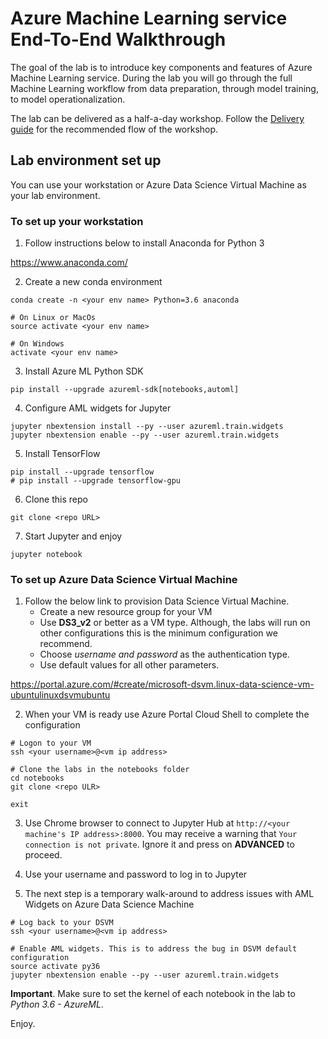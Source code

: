 # Azure Machine Learning service End-To-End Walkthrough

The goal of the lab is to introduce key components and features of Azure Machine Learning service. During the lab you will go through the full Machine Learning workflow from data preparation, through model training, to model operationalization.

The lab can be delivered as a half-a-day workshop. Follow the [Delivery guide](delivery_guide.md) for the recommended flow of the workshop.

## Lab environment set up


You can use your workstation or Azure Data Science Virtual Machine as your lab environment.

### To set up your workstation

1. Follow instructions below to install Anaconda for Python 3

https://www.anaconda.com/

2. Create a new conda environment

```
conda create -n <your env name> Python=3.6 anaconda

# On Linux or MacOs
source activate <your env name>

# On Windows 
activate <your env name>
```

3. Install Azure ML Python SDK
```
pip install --upgrade azureml-sdk[notebooks,automl]
```

4. Configure AML widgets for Jupyter
```
jupyter nbextension install --py --user azureml.train.widgets
jupyter nbextension enable --py --user azureml.train.widgets
```

5. Install TensorFlow
```
pip install --upgrade tensorflow
# pip install --upgrade tensorflow-gpu
```

6. Clone this repo
```
git clone <repo URL>
```

7. Start Jupyter and enjoy
```
jupyter notebook
```




### To set up Azure Data Science Virtual Machine

1. Follow the below link to provision Data Science Virtual Machine. 
   - Create a new resource group for your VM
   - Use **DS3_v2** or better as a VM type. Although, the labs will run on other configurations this is the minimum configuration we recommend. 
   - Choose *username and password* as the authentication type. 
   - Use default values for all other parameters.

 https://portal.azure.com/#create/microsoft-dsvm.linux-data-science-vm-ubuntulinuxdsvmubuntu

2. When your VM is ready use Azure Portal Cloud Shell to complete the configuration

```
# Logon to your VM
ssh <your username>@<vm ip address>

# Clone the labs in the notebooks folder
cd notebooks
git clone <repo ULR>

exit
```

3. Use Chrome browser to connect to Jupyter Hub at `http://<your machine's IP address>:8000`. You may receive a warning that `Your connection is not private`. Ignore it and press on **ADVANCED** to proceed.

3. Use your username and password to log in to Jupyter

4. The next step is a temporary walk-around to address issues with AML Widgets on Azure Data Science Machine
```
# Log back to your DSVM
ssh <your username>@<vm ip address>

# Enable AML widgets. This is to address the bug in DSVM default configuration
source activate py36
jupyter nbextension enable --py --user azureml.train.widgets
```

**Important**. Make sure to set the kernel of each notebook in the lab to *Python 3.6 - AzureML*.


Enjoy.

